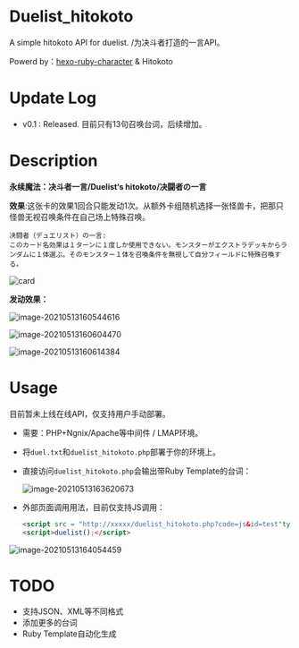 # Duelist_hitokoto
A simple hitokoto API for duelist. /为决斗者打造的一言API。

Powerd by：[hexo-ruby-character](https://github.com/jamespan/hexo-ruby-character) &  Hitokoto

# Update Log

- v0.1 : Released. 目前只有13句召唤台词，后续增加。

# Description

**永续魔法：决斗者一言/Duelist‘s hitokoto/决闘者の一言**

**效果**:这张卡的效果1回合只能发动1次。从额外卡组随机选择一张怪兽卡，把那只怪兽无视召唤条件在自己场上特殊召唤。

```
决闘者（デュエリスト）の一言:
このカード名効果は１ターンに１度しか使用できない。モンスターがエクストラデッキからランダムに１体選ぶ。そのモンスター１体を召喚条件を無視して自分フィールドに特殊召喚する。
```

![card](https://kee1ongz.oss-cn-beijing.aliyuncs.com/img/QQ截图20210514000048.jpg)

**发动效果：**

![image-20210513160544616](https://kee1ongz.oss-cn-beijing.aliyuncs.com/img/image-20210513160544616.png)

![image-20210513160604470](https://kee1ongz.oss-cn-beijing.aliyuncs.com/img/image-20210513160604470.png)

![image-20210513160614384](https://kee1ongz.oss-cn-beijing.aliyuncs.com/img/image-20210513160614384.png)

# Usage

目前暂未上线在线API，仅支持用户手动部署。

- 需要：PHP+Ngnix/Apache等中间件 / LMAP环境。

- 将`duel.txt`和`duelist_hitokoto.php`部署于你的环境上。

- 直接访问`duelist_hitokoto.php`会输出带Ruby Template的台词：
  
  ![image-20210513163620673](https://kee1ongz.oss-cn-beijing.aliyuncs.com/img/image-20210513163620673.png)

- 外部页面调用用法，目前仅支持JS调用：

  ```html
  <script src = "http://xxxxx/duelist_hitokoto.php?code=js&id=test"type="text/javascript"></script>
  <script>duelist();</script>
  ```

![image-20210513164054459](https://kee1ongz.oss-cn-beijing.aliyuncs.com/img/image-20210513164054459.png)

# TODO

- 支持JSON、XML等不同格式
- 添加更多的台词
- Ruby Template自动化生成

  

  

  

